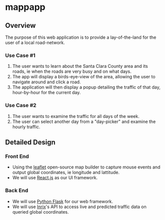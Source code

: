 # mappapp
## Overview
The purpose of this web application is to provide a lay-of-the-land for the user of a local road-network.
### Use Case #1
1. The user wants to learn about the Santa Clara County area and its roads, ie when the roads are very busy and on what days. 
1. The app will display a birds-eye-view of the area, allowing the user to navigate around and click a road.
1. The application will then display a popup detailing the traffic of that day, hour-by-hour for the current day.

### Use Case #2
1. The user wants to examine the traffic for all days of the week.
1. The user can select another day from a "day-picker" and examine the hourly traffic.

## Detailed Design
### Front End
- Using the [leaflet](https://leafletjs.com) open-source map builder to capture mouse events and output global coordinates, ie longitude and lattitude. 
- We will use [React.js](https://reactjs.org) as our UI framework.

### Back End
- We will use [Python Flask](https://flask.palletsprojects.com/en/2.0.x/) for our web framework.
- We will use [Inrix](https://inrix.com)'s API to access live and predicted traffic data on queried global coordinates.